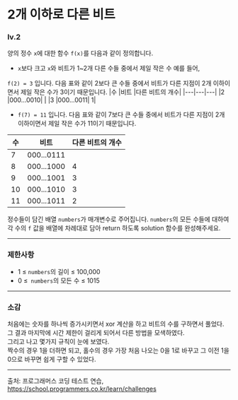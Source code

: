 # 2개 이하로 다른 비트
### lv.2
양의 정수 `x`에 대한 함수 `f(x)`를 다음과 같이 정의합니다.

* `x`보다 크고 `x`와 비트가 1~2개 다른 수들 중에서 제일 작은 수
예를 들어,

`f(2) = 3` 입니다. 다음 표와 같이 2보다 큰 수들 중에서 비트가 다른 지점이 2개 이하이면서 제일 작은 수가 3이기 때문입니다.
|수	|비트	|다른 비트의 개수|
|---|---|---|
|2	|000...0010|	|
|3	|000...0011|	1|

* `f(7) = 11` 입니다. 다음 표와 같이 7보다 큰 수들 중에서 비트가 다른 지점이 2개 이하이면서 제일 작은 수가 11이기 때문입니다.


|수	|비트|	다른 비트의 개수|
|---|---|---|
|7	|000...0111|	|
|8	|000...1000|	4|
|9	|000...1001|	3|
|10|	000...1010|	3|
|11|	000...1011|	2|

정수들이 담긴 배열 `numbers`가 매개변수로 주어집니다. `numbers`의 모든 수들에 대하여 각 수의 `f` 값을 배열에 차례대로 담아 return 하도록 solution 함수를 완성해주세요.

- - -
### 제한사항
* 1 ≤ `numbers`의 길이 ≤ 100,000
* 0 ≤` numbers`의 모든 수 ≤ 1015

- - - 
### 소감
처음에는 숫자를 하나씩 증가시키면서 xor 계산을 하고 비트의 수를 구하면서 풀었다.   
그 결과 마지막에 시간 제한이 걸리게 되어서 다른 방법을 모색하였다.   
그리고 나고 몇가지 규칙이 눈에 보였다.   
짝수의 경우 1을 더하면 되고, 홀수의 경우 가장 처음 나오는 0을 1로 바꾸고 그 이전 1을 0으로 바꾸면 쉽게 구할 수 있었다.
- - -
출처: 프로그래머스 코딩 테스트 연습, https://school.programmers.co.kr/learn/challenges

